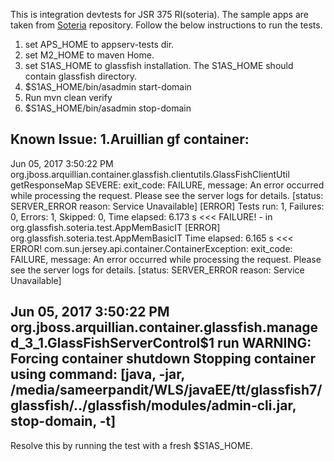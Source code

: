 This is integration devtests for JSR 375 RI(soteria).
The sample apps are taken from [Soteria](https://github.com/eclipse-ee4j/soteria) repository.
Follow the below instructions to run the tests.
1. set APS_HOME to appserv-tests dir.
2. set M2_HOME to maven Home.
3. set S1AS_HOME to glassfish installation. The S1AS_HOME should contain glassfish directory.
4. $S1AS_HOME/bin/asadmin start-domain
5. Run mvn clean verify
6. $S1AS_HOME/bin/asadmin stop-domain

Known Issue:
1.Aruillian gf container: 
------------
Jun 05, 2017 3:50:22 PM org.jboss.arquillian.container.glassfish.clientutils.GlassFishClientUtil getResponseMap
SEVERE: exit_code: FAILURE, message: An error occurred while processing the request. Please see the server logs for details. [status: SERVER_ERROR reason: Service Unavailable]
[ERROR] Tests run: 1, Failures: 0, Errors: 1, Skipped: 0, Time elapsed: 6.173 s <<< FAILURE! - in org.glassfish.soteria.test.AppMemBasicIT
[ERROR] org.glassfish.soteria.test.AppMemBasicIT  Time elapsed: 6.165 s  <<< ERROR!
com.sun.jersey.api.container.ContainerException: exit_code: FAILURE, message: An error occurred while processing the request. Please see the server logs for details. [status: SERVER_ERROR reason: Service Unavailable]

Jun 05, 2017 3:50:22 PM org.jboss.arquillian.container.glassfish.managed_3_1.GlassFishServerControl$1 run
WARNING: Forcing container shutdown
Stopping container using command: [java, -jar, /media/sameerpandit/WLS/javaEE/tt/glassfish7/glassfish/../glassfish/modules/admin-cli.jar, stop-domain, -t]
------------

Resolve this by running the test with a fresh $S1AS_HOME.
